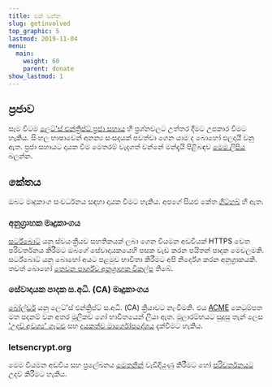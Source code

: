 ```yaml
---
title: එක් වන්න
slug: getinvolved
top_graphic: 5
lastmod: 2019-11-04
menu:
  main:
    weight: 60
    parent: donate
show_lastmod: 1
---
```



## ප්‍රජාව

සෑම විටම [ලෙට්'ස් එන්ක්‍රිප්ට් ප්‍රජා සහාය](https://community.letsencrypt.org/) හි ප්‍රශ්නවලට උත්තර දීමට උපකාර වීමට හැකිය. සිංහල භාෂාවෙන් අනන්‍ය සංසදයක් පවත්වා ගෙන යාම ද බොහෝ ඵලදායී වනු ඇත. ප්‍රජා සහායට දායක වීම මෙතරම් වැදගත් වන්නේ මන්දැයි පිළිබඳව [මෙම ලිපිය](/2015/08/13/lets-encrypt-community-support.html) බලන්න.

## කේතය

ඔබට මෘදුකාංග සංවර්ධනය සඳහා දායක වීමට හැකිය. අපගේ සියළු කේත [ගිට්හබ්](https://github.com/letsencrypt/) හි ඇත.

### අනුග්‍රාහක මෘදුකාංගය

[සර්ට්බොට්](https://github.com/certbot/certbot) යනු ස්වයංක්‍රීයව සහතිකයක් ලබා ගෙන වියමන අඩවියක් HTTPS වෙත පරිවර්තනය කිරීමට ඔබගේ සේවාදායකයෙහි පසක වැඩ කරන පයිතන් පාදක මෙවලමකි. සර්ට්බොට් යනු බොහෝ අයට පළමුව භාවිතා කිරීමට අපි නිර්දේශ කරන අනුග්‍රාකයකි. තවත් බොහෝ [තෙවන පාර්ශ්ව අනුග්‍රාහක විකල්ප](/docs/client-options) තිබේ.

### සේවාදායක පාදක ස.අධි. (CA) මෘදුකාංගය

[බෝල්ඩර්](https://github.com/letsencrypt/boulder) යනු ලෙට්'ස් එන්ක්‍රිප්ට් ස.අධි. (CA) ක්‍රියාවට නැංවීමකි. එය [ACME](https://tools.ietf.org/html/rfc8555) කෙටුම්පත මත පදනම් වන අතර මූලිකව ගෝ භාවිතයෙන් ලියා ඇත. මූලාරම්භයට සුදුසු තැන් ලෙස ['උදව් අවශ්‍ය' ගැටළු](https://github.com/letsencrypt/boulder/labels/help%20wanted) සහ [දායකත්ව මාර්ගෝපදේශය](https://github.com/letsencrypt/boulder/blob/main/docs/CONTRIBUTING.md) දැක්වීමට හැකිය.

### letsencrypt.org

මෙම වියමන අඩවිය සහ ප්‍රලේඛනය [මෙතනින්](https://github.com/letsencrypt/website) වැඩිදියුණු කිරීමට හෝ [පරිවර්තනයට](https://crowdin.com/project/lets-encrypt-website) උදව් කිරීමට හැකිය.
